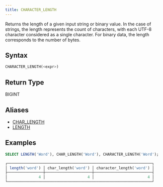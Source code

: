 ```yaml
---
title: CHARACTER_LENGTH
---
```


Returns the length of a given input string or binary value. In the case of strings, the length represents the count of characters, with each UTF-8 character considered as a single character. For binary data, the length corresponds to the number of bytes.

## Syntax

```sql
CHARACTER_LENGTH(<expr>)
```

## Return Type

BIGINT

## Aliases

- [CHAR_LENGTH](char-length.md)
- [LENGTH](length.md)

## Examples

```sql
SELECT LENGTH('Word'), CHAR_LENGTH('Word'), CHARACTER_LENGTH('Word');

┌─────────────────────────────────────────────────────────────────┐
│ length('word') │ char_length('word') │ character_length('word') │
├────────────────┼─────────────────────┼──────────────────────────┤
│              4 │                   4 │                        4 │
└─────────────────────────────────────────────────────────────────┘
```